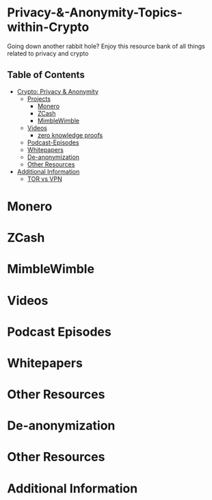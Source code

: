 # Privacy-&-Anonymity-Topics-within-Crypto
Going down another rabbit hole? Enjoy this resource bank of all things related to privacy and crypto

## Table of Contents
-   [Crypto: Privacy & Anonymity](#Crypto:-Privacy-&-Anonymity)
    -   [Projects](#Projects)
        -   [Monero](#Monero)
        -   [ZCash](#ZCash)
        -   [MimbleWimble](#MimbleWimble)
    -   [Videos](#videos)
        -   [zero knowledge proofs](#zero-knowledge-proofs)
    -   [Podcast-Episodes](#podcast-episodes)
    -   [Whitepapers](#whitepapers)
    -   [De-anonymization](#de-anonymization)
    -   [Other Resources](#other-resources)
-   [Additional Information](#additional-information)
    -   [TOR vs VPN]()



# Monero

# ZCash

# MimbleWimble

# Videos

# Podcast Episodes

# Whitepapers

# Other Resources

# De-anonymization

# Other Resources

# Additional Information
